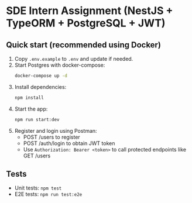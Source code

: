 
# SDE Intern Assignment (NestJS + TypeORM + PostgreSQL + JWT)

## Quick start (recommended using Docker)
1. Copy `.env.example` to `.env` and update if needed.
2. Start Postgres with docker-compose:
   ```bash
   docker-compose up -d
   ```
3. Install dependencies:
   ```bash
   npm install
   ```
4. Start the app:
   ```bash
   npm run start:dev
   ```
5. Register and login using Postman:
   - POST /users to register
   - POST /auth/login to obtain JWT token
   - Use `Authorization: Bearer <token>` to call protected endpoints like GET /users

## Tests
- Unit tests: `npm test`
- E2E tests: `npm run test:e2e`
